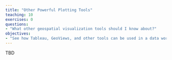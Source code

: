 ```yaml
---
title: "Other Powerful Plotting Tools"
teaching: 10
exercises: 0
questions:
- "What other geospatial visualization tools should I know about?"
objectives: 
- "See how Tableau, GeoViews, and other tools can be used in a data workflow."
---
```

TBD